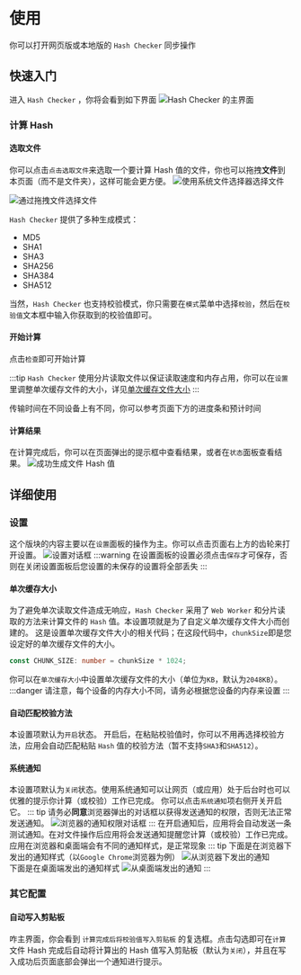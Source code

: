 # 使用
你可以打开网页版或本地版的 `Hash Checker` 同步操作

## 快速入门
进入 `Hash Checker` ，你将会看到如下界面
![Hash Checker 的主界面](https://s2.loli.net/2024/10/25/rF6tqainNAcDvIk.png)

### 计算 Hash

#### 选取文件
你可以点击`点击选取文件`来选取一个要计算 Hash 值的文件，你也可以拖拽**文件**到本页面（而不是文件夹），这样可能会更方便。
![使用系统文件选择器选择文件](https://s2.loli.net/2024/10/25/CaW3zrXoHy76nJc.png)

![通过拖拽文件选择文件](https://s2.loli.net/2024/10/25/LpPQvFUrYeG6hdB.png)

`Hash Checker` 提供了多种生成模式：
- MD5
- SHA1
- SHA3
- SHA256
- SHA384
- SHA512

当然，`Hash Checker` 也支持校验模式，你只需要在`模式`菜单中选择`校验`，然后在`校验值`文本框中输入你获取到的校验值即可。

#### 开始计算
点击`检查`即可开始计算

:::tip
`Hash Checker` 使用分片读取文件以保证读取速度和内存占用，你可以在`设置`里调整单次缓存文件的大小，详见[单次缓存文件大小](#单次缓存文件大小)
:::

传输时间在不同设备上有不同，你可以参考页面下方的进度条和预计时间

#### 计算结果
在计算完成后，你可以在页面弹出的提示框中查看结果，或者在`状态`面板查看结果。
![成功生成文件 Hash 值](https://s2.loli.net/2024/10/25/PGMvEINligBXVU7.png)

## 详细使用
### 设置
这个版块的内容主要以在`设置`面板的操作为主。你可以点击页面右上方的齿轮来打开设置。
![设置对话框](https://s2.loli.net/2024/10/25/vsPNTWAnEIakq1z.png)
:::warning
在设置面板的设置必须点击`保存`才可保存，否则在关闭设置面板后您设置的未保存的设置将全部丢失
:::

#### 单次缓存大小
为了避免单次读取文件造成无响应，`Hash Checker` 采用了 `Web Worker` 和分片读取的方法来计算文件的 `Hash` 值。本设置项就是为了自定义单次缓存文件大小而创建的。
这是设置单次缓存文件大小的相关代码；在这段代码中，`chunkSize`即是您设定好的单次缓存文件的大小。
```TypeScript
const CHUNK_SIZE: number = chunkSize * 1024;
```
你可以在`单次缓存大小`中设置单次缓存文件的大小（单位为`KB`，默认为`2048KB`）。
:::danger
请注意，每个设备的内存大小不同，请务必根据您设备的内存来设置
:::

#### 自动匹配校验方法
本设置项默认为`开启`状态。
开启后，在粘贴校验值时，你可以不用再选择校验方法，应用会自动匹配粘贴 `Hash` 值的校验方法（暂不支持`SHA3`和`SHA512`）。

#### 系统通知
本设置项默认为`关闭`状态。使用系统通知可以让网页（或应用）处于后台时也可以优雅的提示你计算（或校验）工作已完成。
你可以点击`系统通知`项右侧开关开启它。
::: tip
请务必**同意**浏览器弹出的对话框以获得发送通知的权限，否则无法正常发送通知。
![浏览器的通知权限对话框](https://s2.loli.net/2024/10/25/vow2fuPqeOVzEXn.png)
:::
在开启通知后，应用将会自动发送一条测试通知。在对文件操作后应用将会发送通知提醒您计算（或校验）工作已完成。
<br>
应用在浏览器和桌面端会有不同的通知样式，是正常现象
::: tip
下面是在浏览器下发出的通知样式（以`Google Chrome`浏览器为例）
![从浏览器下发出的通知](https://s2.loli.net/2024/10/25/xMPVYjn3kXZ95ch.png)
<br>
下面是在桌面端发出的通知样式
![从桌面端发出的通知](https://s2.loli.net/2024/10/25/cgaNEVqWPIyxMK6.png)
:::

### 其它配置
#### 自动写入剪贴板
咋主界面，你会看到 `计算完成后将校验值写入剪贴板` 的复选框。点击勾选即可在`计算`文件 Hash 完成后自动将计算出的 Hash 值写入剪贴板（默认为`关闭`），并且在写入成功后页面底部会弹出一个通知进行提示。